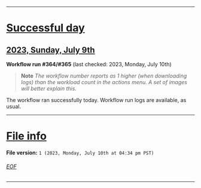 
***

# [Successful day](#Successful-day)

## [2023, Sunday, July 9th](#2023-Sunday-July-9th)

**Workflow run #364/#365** (last checked: 2023, Monday, July 10th)

> **Note** _The workflow number reports as 1 higher (when downloading logs) than the workload count in the actions menu. A set of images will better explain this._

The workflow ran successfully today. Workflow run logs are available, as usual.

***

# [File info](#File-info)

**File version:** `1 (2023, Monday, July 10th at 04:34 pm PST)`

###### [EOF](#EOF)

***
